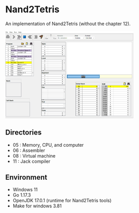 # Nand2Tetris

An implementation of Nand2Tetris (without the chapter 12).

<img src="./img/Pong.gif" width="400">

## Directories
- 05 : Memory, CPU, and computer
- 06 : Assembler
- 08 : Virtual machine
- 11 : Jack compiler

## Environment
- Windows 11
- Go 1.17.3
- OpenJDK 17.0.1 (runtime for Nand2Tetris tools)
- Make for windows 3.81
